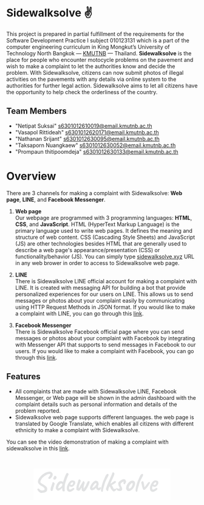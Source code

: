 # Sidewalksolve ✌

This project is prepared in partial fulfillment of the requirements for the Software Development Practice I subject 010123131 which is a part of the computer engineering curriculum in King Mongkut’s University of Technology North Bangkok — <a href="https://www.kmutnb.ac.th/">KMUTNB</a> — Thailand. **Sidewalksolve** is the place for people who encounter motocycle problems on the pavement and wish to make a complaint to let the authorities know and decide the problem. With Sidewalksolve, citizens can now submit photos of illegal activities on the pavements with any details via online system to the authorities for further legal action. Sidewalksolve aims to let all citizens have the opportunity to help check the orderliness of the country.

## Team Members
- "Netipat Suksai" s6301012610019@email.kmutnb.ac.th
- "Vasapol Rittideah" s6301012620171@email.kmutnb.ac.th
- "Nathanan Srijant" s6301012630095@email.kmutnb.ac.th
- "Taksaporn Nuangkaew" s6301012630052@email.kmutnb.ac.th
- "Prompaun thitipoomdeja" s6301012630133@email.kmutnb.ac.th

# Overview

There are 3 channels for making a complaint with Sidewalksolve: **Web page**, **LINE**, and **Facebook Messenger**.

1. **Web page**<br>
Our webpage are programmed with 3 programming languages: **HTML**, **CSS**, and **JavaScript**. HTML (HyperText Markup Language) is the primary language used to                 write web pages. It defines the meaning and structure of web content. CSS (Cascading Style Sheets) and JavaScript (JS) are other technologies besides HTML that                are generally used to describe a web page's appearance/presentation (CSS) or functionality/behavior (JS). You can simply type <a                                  href="https://sidewalksolve.xyz/">sidewalksolve.xyz</a> URL in any web brower in order to access to Sidewalksolve web page.

2. **LINE**<br>
There is Sidewalksolve LINE official account for making a complaint with LINE. It is created with messaging API for building a bot that provide personalized experiences for our users on LINE. This allows us to send messages or photos about your complaint easily by communicating using HTTP Request Methods in JSON format. If you would like to make a complaint with LINE, you can go through this <a href="https://page.line.me/?accountId=422phooi">link</a>.


3. **Facebook Messenger**<br>
There is Sidewalksolve Facebook official page where you can send messages or photos about your complaint with Facebook by integrating with Messenger API that supports to send messages in Facebook to our users. If you would like to make a complaint with Facebook, you can go through this <a href="https://www.facebook.com/Sidewalksolve/">link</a>.



## Features
- All complaints that are made with Sidewalksolve LINE, Facebook Messenger, or Web page will be shown in the admin dashboard with the complaint details such as personal information and details of the problem reported. 
- Sidewalksolve web page supports different languages. the web page is translated by Google Translate, which enables all citizens with different ethnicity to make a complaint with Sidewalksolve.

You can see the video demonstration of making a complaint with sidewalksolve in this <a href="https://www.youtube.com/watch?v=smIDI_4isQk">link</a>.

<br>

<p align="center"><img src="./image/sidewalksolve.png"></p>






